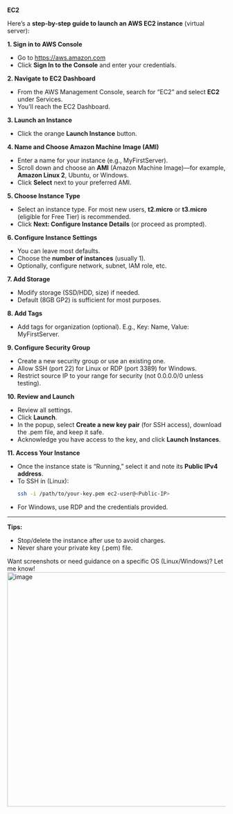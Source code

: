 **EC2**

Here’s a **step-by-step guide to launch an AWS EC2 instance** (virtual server):

**1. Sign in to AWS Console**
- Go to https://aws.amazon.com
- Click **Sign In to the Console** and enter your credentials.

**2. Navigate to EC2 Dashboard**
- From the AWS Management Console, search for “EC2” and select **EC2** under Services.
- You’ll reach the EC2 Dashboard.

**3. Launch an Instance**
- Click the orange **Launch Instance** button.

**4. Name and Choose Amazon Machine Image (AMI)**
- Enter a name for your instance (e.g., MyFirstServer).
- Scroll down and choose an **AMI** (Amazon Machine Image)—for example, **Amazon Linux 2**, Ubuntu, or Windows.
- Click **Select** next to your preferred AMI.

**5. Choose Instance Type**
- Select an instance type. For most new users, **t2.micro** or **t3.micro** (eligible for Free Tier) is recommended.
- Click **Next: Configure Instance Details** (or proceed as prompted).

**6. Configure Instance Settings**
- You can leave most defaults.
- Choose the **number of instances** (usually 1).
- Optionally, configure network, subnet, IAM role, etc.

**7. Add Storage**
- Modify storage (SSD/HDD, size) if needed.
- Default (8GB GP2) is sufficient for most purposes.

**8. Add Tags**
- Add tags for organization (optional). E.g., Key: Name, Value: MyFirstServer.

**9. Configure Security Group**
- Create a new security group or use an existing one.
- Allow SSH (port 22) for Linux or RDP (port 3389) for Windows.
- Restrict source IP to your range for security (not 0.0.0.0/0 unless testing).

**10. Review and Launch**
- Review all settings.
- Click **Launch**.
- In the popup, select **Create a new key pair** (for SSH access), download the .pem file, and keep it safe.
- Acknowledge you have access to the key, and click **Launch Instances**.

**11. Access Your Instance**
- Once the instance state is “Running,” select it and note its **Public IPv4 address**.
- To SSH in (Linux):  
  ```bash
  ssh -i /path/to/your-key.pem ec2-user@<Public-IP>
  ```
- For Windows, use RDP and the credentials provided.

***

**Tips:**
- Stop/delete the instance after use to avoid charges.
- Never share your private key (.pem) file.

Want screenshots or need guidance on a specific OS (Linux/Windows)? Let me know!
<img width="961" height="541" alt="image" src="https://github.com/user-attachments/assets/3fb204db-3eb9-4265-be74-93d4a4bcabbb" />

